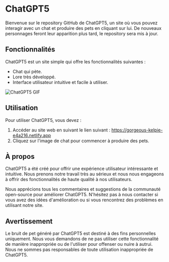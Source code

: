 

# ChatGPT5

Bienvenue sur le repository GitHub de ChatGPT5, un site où vous pouvez interagir avec un chat et produire des pets en cliquant sur lui. De nouveaux personnages feront leur apparition plus tard, le repository sera mis à jour.

## Fonctionnalités

ChatGPT5 est un site simple qui offre les fonctionnalités suivantes :

- Chat qui pète.
- Lore très développé.
- Interface utilisateur intuitive et facile à utiliser.

![ChatGPT5 GIF](https://github.com/CVL-debug/ChatGPT5/blob/main/Pres.gif)


## Utilisation

Pour utiliser ChatGPT5, vous devez :

1. Accéder au site web en suivant le lien suivant : https://gorgeous-kelpie-e4a216.netlify.app
2. Cliquez sur l'image de chat pour commencer à produire des pets.

## À propos

ChatGPT5 a été créé pour offrir une expérience utilisateur intéressante et intuitive. Nous prenons notre travail très au sérieux et nous nous engageons à offrir des fonctionnalités de haute qualité à nos utilisateurs.

Nous apprécions tous les commentaires et suggestions de la communauté open-source pour améliorer ChatGPT5. N'hésitez pas à nous contacter si vous avez des idées d'amélioration ou si vous rencontrez des problèmes en utilisant notre site.

## Avertissement

Le bruit de pet généré par ChatGPT5 est destiné à des fins personnelles uniquement. Nous vous demandons de ne pas utiliser cette fonctionnalité de manière inappropriée ou de l'utiliser pour offenser ou nuire à autrui. Nous ne sommes pas responsables de toute utilisation inappropriée de ChatGPT5.
